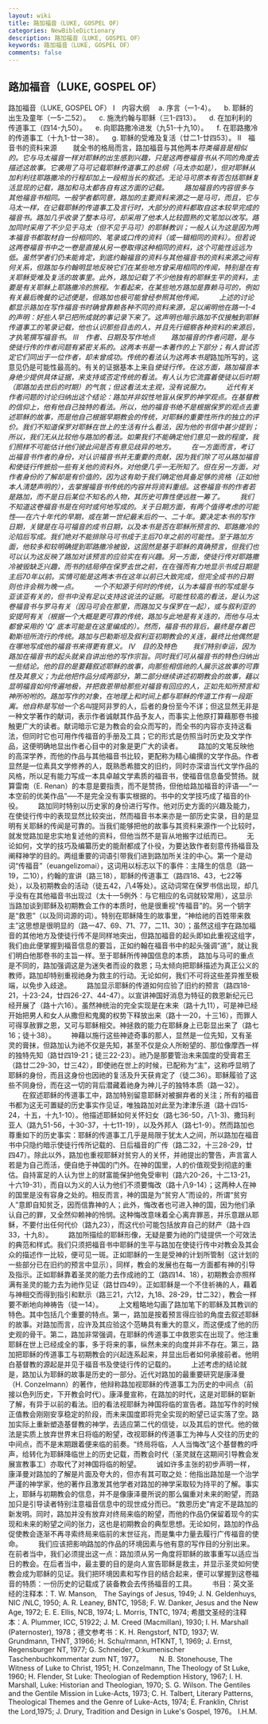 ```yaml
---
layout: wiki
title: 路加福音（LUKE, GOSPEL OF）
categories: NewBibleDictionary
description: 路加福音（LUKE, GOSPEL OF）
keywords: 路加福音（LUKE, GOSPEL OF）
comments: false
---
```


## 路加福音（LUKE, GOSPEL OF）



路加福音（LUKE, GOSPEL OF）
Ⅰ　内容大纲
　a. 序言（一1-4）。
　b. 耶稣的出生及童年（一5-二52）。
　c. 施洗约翰与耶稣（三1-四13）。
　d. 在加利利的传道事工（四14-九50）。
　e. 向耶路撒冷进发（九51-十九10）。
　f. 在耶路撒冷的传道事工（十九1-廿一38）。
　g. 耶稣的受难及复活（廿二1-廿四53）。
Ⅱ　福音书的资料来源
　　就全书的格局而言，路加福音与其他两本*符类福音是相似的。它与马太福音一样对耶稣的出生感到兴趣，只是这两卷福音书从不同的角度去描述这故事。它袭用了马可记载耶稣传道事工的总纲（马太亦如是），但对耶稣从加利利往耶路撒冷的行程却加上一段相当长的叙述。无论马可原本有否包括耶稣复活显现的记载，路加和马太都各自有这方面的记载。
　　路加福音的内容很多与其他福音书相同。一般学者都同意，路加的主要资料来源之一是马可，而且，它与马太一样，在记载耶稣的传道事工及言行时，大部分的资料都取自这本较早完成的福音书。路加几乎收录了整本马可，却采用了他本人比较圆熟的文笔加以改写。路加同时采用了不少见于马太（但不见于马可）的耶稣教训；一般人认为这是因为两本福音书都取材自一份相同的、笔录或口传的资料（或一辑相同的资料）。但若说这两卷福音书中之一卷是直接从另一卷取得这种相同的资料，这个可能性远远为低。虽然学者们仍未能肯定，到底约翰福音的资料与其他福音书的资料来源之间有何关系，但路加与约翰明显地反映它们在某些地方曾采用相同的传闻，特别是在有关耶稣受难及复活的故事里。此外，路加记载了不少他独有的耶稣生平的资料，主要是有关耶稣上耶路撒冷的旅程。乍看起来，在某些地方路加是靠赖马可的，例如有关最后晚餐的记述便是，但路加也极可能曾经参照其他传闻。
　　上述的讨论都显示路加在写作福音书时确曾靠赖各种不同的资料来源，足以阐明他在路一1-4的声明：好些人早已把所成就的事记录下来了。这声明也暗示路加不仅接触到耶稣传道事工的笔录记载，他也认识那些目击的人，并且先行细察各种资料的来源后，才执笔撰写福音书。
Ⅲ　作者、日期及写作地点
　　路加福音的作者问题，是与使徒行传的作者问题有紧密关系的。这两本书是一本著作的上下部分；有人尝试否定它们同出于一位作者，却未曾成功。传统的看法认为这两本书是*路加所写的，这意见仍是可能性最高的。有关的证据基本上来自*使徒行传。在这方面，路加福音本身绝少提供具体证据，来支持或否定传统的看法。有人认为它流露着使徒以后时期（即路加去世后的时期）的气氛；但这看法太主观，没有说服力。
　　近代有关作者问题的讨论归纳出这个结论：路加并非奴性地盲从保罗的神学观点。在基督教的信仰上，他有他自己独特的看法。所以，他的福音书绝不是根据保罗的观点去重述耶稣的故事，而是他自己根据早期教会的传统，对耶稣的重要性所作的独立的评价。我们不知道保罗对耶稣在世上的生活有什么看法，因为他的书信中甚少提到；所以，我们无从比较他与路加的看法。如果我们不能确定他们意见一致的程度，我们照样不可能估计他们彼此间是否有意见歧异的地方。
　　在一方面而言，考订出福音书作者的身份，对认识福音书并无重要的贡献，因为我们除了可从路加福音和使徒行传摭拾一些有关他的资料外，对他便几乎一无所知了。但在另一方面，对作者身份的了解却是有价值的，因为这有助于我们确定他具备足够的资格（正如他本人清楚声明的），去掌握福音书传统的内容并将资料重组。这卷福音书的作者若是路加，而不是日后某位不知名的人物，其历史可靠性便远胜一筹了。
　　我们不知道这卷福音书是在何时或何地写成的。关于日期方面，有两个值得考虑的可能性──在六十年代的早期，或在第一世纪最末后的一、二十年。要决定本书的写作日期，关键是在马可福音的成书日期，以及本书是否在耶稣所预言的、耶路撒冷的沦陷后写成。我们绝对不能排除马可书成于主后70年之前的可能性。至于路加方面，他较多和较明确提到耶路撒冷被毁，这固然是基于耶稣的真确预言，但我们也可以认为这反映了路加对该预言的应验实在有兴趣。另一方面，使徒行传对耶路撒冷被毁缺乏兴趣，而书的结局停在保罗去世之前，在在强而有力地显示书成日期是主后70年以前。实情可能是这两本书在这年以前已大致完成，但完全成书的日期则也许会稍为晚一点。
　　一个不知源于何时的传统，认为本福音书的写成是与亚该亚有关的，但书中没有足以支持这说法的证据。可能性较高的看法，是认为这卷福音书与罗马有关（因马可会在那里，而路加又与保罗在一起），或与叙利亚的安提阿有关（根据一个大概是更可靠的传统，路加与此地是有关连的，而他与马太都曾采用的 'Q' 底本可能是在这里编成的）。然而，福音书的背后，最终是存着巴勒斯坦所流行的传统。路加与巴勒斯坦及叙利亚初期教会的关连，最终比他偶然是在哪地写成他的福音书来得更有意义。
Ⅳ　目的及特色
　　我们特别幸运，因为路加在福音书的起头就亲自讲出他的写作宗旨。同时我们可从福音书的特色归纳出一些结论。他的目的是要藉叙述耶稣的故事，向那些相信祂的人展示这故事的可靠性及其意义；为此他把作品分成两部分，第二部分继续讲述初期教会的故事，藉以显明福音如何传遍地极，并把救恩带给那些对福音有回应的人，正如先知所预言和神所吩咐的。路加写作的对象，在地理上和时间上都与耶稣的传道工作有一段距离。他自称是写给一个名叫*提阿非罗的人，后者的身份至今不详；但这显然无非是一种文学著作的献词，表示作者诚献其作品予友人，而事实上他原打算藉那卷书接触更广大的读者。献词暗示它是为教会的会众而写的，而全书的内容亦支持这看法，但同时它也可用作传福音的手册及工具；它的形式是仿照当时历史及文学作品，这便明确地显出作者心目中的对象是更广大的读者。
　　路加的文笔反映他的高深学养，而他的作品与其他福音书比较，更配称为精心编撰的文学作品。作者显然是一位素具文学修养的人，既熟悉希腊文的旧约，同时亦深谙当代文学作品的风格，所以足有能力写成一本具卓越文学素质的福音书，使福音信息备受赞扬。就算雷南（E. Renan）的本意是要指责，而不是赞扬，但他给路加福音的评语──“一本空前的优美作品”──不是完全没有事实根据的。书中的文学技巧成了福音的仆役。
　　路加同时特别以历史家的身份进行写作。他对历史方面的兴趣及能力，在使徒行传中的表现显然比较突出，然而福音书本来亦是一部历史实录，目的是显明有关耶稣的传闻是可靠的。当我们能够把他的故事与其资料来源作一个比较时，就发觉路加是忠实地复述他的资料，但他当然不是盲从地搬字过纸而已。
　　无论如何，文学的技巧及编纂历史的能耐都成了仆役，为要达致作者刻意传扬福音及阐释神学的目的。两组重要的词语引带我们进到路加所关注的中心。第一个是动词“传福音”（euangelizomai），这词用以标志以下的事件：主降生的信息（路一19，二10），约翰的宣讲（路三18），耶稣的传道事工（路四18、43，七22等处），以及初期教会的活动（徒五42，八4等处）。这动词常在保罗书信出现，却几乎没有在其他福音书出现过（太十一5例外：与它相应的名词就较常用），这显示当路加谈到耶稣及初期教会工作的本质时，他是很重视“传福音”的。另一个钥字是“救恩”（以及同词源的词）。特别在耶稣降生的故事里，“神给祂的百姓带来救主”这思想是很明显的（路一47、69、71、77，二11、30）；虽然这组字在路加福音的其他地方及使徒行传不是同样地突出，但路加福音的起头即如此重视这组字，我们由此便掌握到福音信息的要旨，正如约翰在福音书中的起头强调“道”，就让我们明白他那卷书的主旨一样。至于耶稣所传神国信息的本质， 路加与马可的重点是不同的，路加强调这是为迷失者而设的救恩；马太倾向把耶稣描述为真正公义的教师，路加却特别重视祂身为救主的行动。无论如何，我们不可将这些差异推至极端，以免步入歧途。
　　路加显示耶稣的传道如何应验了旧约的预言（路四18-21，十23-24，廿四26-27、44-47）。以宣讲神国好消息为特征的救恩新纪元已经开展了（路十六16）。虽然神统治的完全实现是在末来（路十九11），可是神已经开始把男人和女人从撒但和鬼魔的权势下释放出来（路十一20，十三16），而罪人可得享赦罪之恩，又可与耶稣相交。神拯救的能力在耶稣身上已彰显出来了（路七16；徒十38）。
　　神藉以施行这些神迹奇事的那人，显然是一位先知，又有圣灵的膏抹，但路加认为祂不仅是先知，甚至不仅是众人所盼望的、那位像摩西一样的独特先知（路廿四19-21；徒三22-23）。祂乃是那要管治未来国度的受膏君王（路廿二29-30，廿三42），即使祂在世上的时候，已配称为“主”，这称呼显明了耶稣的身份，而且这身份也因祂的复活及升天获肯定了（徒二36）。耶稣履验了这些不同身份，而在这一切的背后潜藏着祂身为神儿子的独特本质（路一32）。
　　在叙述耶稣的传道事工中，路加特别留意耶稣对被摒弃者的关注；所有的福音书都为这无可置疑的历史事实作见证，唯独路加对此至为津津乐道（路十四15-24，十五，十九1-10）。他描述耶稣如何关怀妇女（路七36-50，八1-3)、撒玛利亚人（路九51-56，十30-37，十七11-19），以及外邦人（路七1-9）。然而路加也尊重如下的历史事实：耶稣的传道事工几乎是局限于犹太人之间，所以路加在福音书中只隐约暗示使徒行传所记载的、日后福音的广传（路二32，十三28-29，廿四47）。除此以外，路加也重视耶稣对贫穷人的关怀，并祂提出的警告，声言富人若是为自己而活，便自绝于神国的门外。在神的国里，人的价值观受到彻底的重估。自持富足的人认为世上的财富能保护他免受审判（路六20-26，十二13-21，十六19-31），而自以为义的人认为他们不须要悔改（路十八9-14）；这两种人在神的国里是没有容身之处的。相反而言，神的国是为“贫穷人”而设的，所谓“贫穷人”意即自知贫乏，因而信靠神的人；此外，悔改者也可进入神的国，因为他们承认自己的罪，又全然仰赖神的怜悯。这种悔改意味着全心离弃罪恶，并乐意跟从耶稣，不要付出任何代价（路九23），而这代价可能包括放弃自己的财产（路十四33，十九8）。
　　路加所描绘的耶稣形像，无疑是要为祂的门徒提供一个可效法的典范和样式。我们只须把福音书中耶稣的生平与路加在使徒行传中对教会及其会众的描述作一比较，便可见一斑。正如耶稣的一生是受神的计划所管制（这计划的一些部分已在旧约的预言中显示），同样，教会的发展也在每一方面都有神的引导及指示。正如耶稣靠着圣灵的能力去作成祂的工（路四14、18），初期教会亦照样满有圣灵的能力去为祂作见证（路廿四49）。正如耶稣是一个不住祈祷的人，藉着与神相交而得到指引和默示（路三21，六12，九18、28-29，廿二32），教会一样要不断地向神祷告（徒一14）。
　　上文粗略地勾画了路加笔下的耶稣及其教训的特色。其中包括几个重要的特点。第一，路加是按着预言得应验的角度去叙述耶稣的故事。对路加而言，应许及其应验这个范畴具有重大的意义，而这便成了他的历史观的骨干。第二，路加非常强调，在耶稣的传道事工中救恩实在出现了。他注重耶稣在世上已经成全的事，多于将来的事，纵然未来的向度并非不存在。第三，路加把耶稣的传道事工与初期教会的兴起连系起来，并显出后者如何承接前者。他明白基督教的源起是并见于福音书及使徒行传的记载的。
　　上述考虑的结论就是，路加认为耶稣的故事是历史的一部分。近代对路加的最重要研究是康泽曼（H. Conzelmann）的著作，他辩称路加视耶稣的传道事工为历史的中间点（前接以色列历史，下开教会时代）。康泽曼宣称，在路加的时代，这是对耶稣的崭新了解，有异于以前的看法。旧的看法视耶稣为神国将临的宣告者。路加写作的时候正值教会刚刚安享稳定的阶段，而未来国度即将完全实现的盼望已证实落了空。路加实际上重新塑造基督教的神学，去适应第二代的信徒，以及其后的世代。他的做法是实质上放弃世界末日将临的盼望，改视耶稣的传道事工为神与人交往的历史的中间点，而不是末期跟着便来临的前奏。“终局将临，人人当悔改”这个基督教的呼声，给转化为耶稣降临世上的历史记载，而教会时代（圣灵就在这期间引导教会发展宣教事工）亦取代了对神国将临的盼望。
　　诚如许多主张的初步声明一样，康泽曼对路加的了解是片面及夸大的，但亦有其可取之处：他指出路加是一个治学严谨的神学家，他的著作且激发其他学者对路加的神学采取较为持平的了解。事实上，耶稣与初期教会的信息，并不是像康泽曼所说的那么偏重对未来的盼望，而路加只是引导读者特别注意福音信息中的现世成分而已。“救恩历史”肯定不是路加的新发明。同时，路加并没有放弃对终局来临的盼望，而他的作品仍保留着现今的实现和未来的盼望之间的张力，这也是初期教会的典型思想。无论如何，路加的作品促使教会逐渐不再寻索终局来临前的末世征兆，而是集中力量去履行广传福音的使命。
　　我们应该把影响路加的作品的环境因素与他有意的写作目的分别出来。在前者当中，我们必须提出这一点：路加须从另一角度将耶稣的故事重写以适应当日的教会。在后者当中，最主要的目的是向人宣告耶稣是救主，并显示圣灵如何使教会成为耶稣的见证。我们把环境因素和写作目的结合起来，便可以掌握到这卷福音的特质：一份历史的记载成了装备教会去传扬福音的工具。
　　书目：英文圣经的注释本：T. W. Manson,　The Sayings of Jesus, 1949; J. N. Geldenhuys, NIC
/NLC, 1950; A. R. Leaney, BNTC, 1958; F. W. Danker, Jesus and the New Age, 1972; E. E.
Ellis, NCB, 1974; L. Morris, TNTC, 1974; 希腊文圣经的注释本：A. Plummer, ICC, 51922; J. M. Creed (Macmillan),
1930; I. H. Marshall (Paternoster), 1978；德文参考书：K. H. Rengstorf, NTD, 1937; W. Grundmann, THNT, 31966; H. Schu/rmann, HTKNT, 1, 1969; J. Ernst, Regensburger
NT, 1977; G. Schneider, O:kumenischer
Taschenbuchkommentar zum NT, 1977。
　　N. B. Stonehouse, The Witness of Luke to Christ, 1951; H.
Conzelmann, The Theology of St Luke,
1960; H. Flender, St Luke: Theologian of
Redemption History, 1967; I. H. Marshall, Luke: Historian and Theologian, 1970; S. G. Wilson. The Gentiles and the Gentile Mission in
Luke-Acts, 1973; C. H. Talbert, Literary
Patterns, Theological Themes and the Genre of Luke-Acts, 1974; E. Franklin,
Christ the Lord,1975; J. Drury, Tradition and Design in Luke's Gospel,
1976。
I.H.M.




